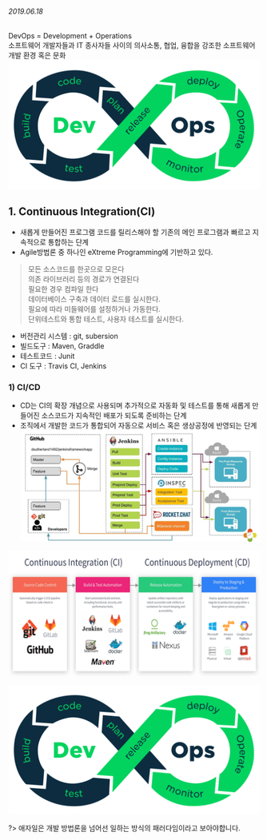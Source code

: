 ###### 2019.06.18

DevOps = Development + Operations  
소프트웨어 개발자들과 IT 종사자들 사이의 의사소통, 협업, 융합을 강조한 소프트웨어 개발 환경 혹은 문화
![devops](_assets/devops.png)

## 1. Continuous Integration(CI)

* 새롭게 만들어진 프로그램 코드를 릴리스해야 할 기존의 메인 프로그램과 빠르고 지속적으로 통합하는 단계
* Agile방법론 중 하나인 eXtreme Programming에 기반하고 있다.

> 모든 소스코드를 한곳으로 모은다  
> 의존 라이브러리 등의 경로가 연결된다  
> 필요한 경우 컴파일 한다  
> 데이터베이스 구축과 데이터 로드를 실시한다.  
> 필요에 따라 미들웨어를 설정하거나 가동한다.  
> 단위테스트와 통합 테스트, 사용자 테스트를 실시한다.  

* 버전관리 시스템 : git, subersion
* 빌드도구 :  Maven, Graddle
* 테스트코드 : Junit 
* CI 도구 : Travis CI, Jenkins

### 1) CI/CD
* CD는 CI의 확장 개념으로 사용되며 추가적으로 자동화 및 테스트를 통해 새롭게 만들어진 소스코드가 지속적인 배포가 되도록 준비하는 단계
* 조직에서 개발한 코드가 통합되어 자동으로 서비스 혹은 생상공정에 반영되는 단계
![cd](_assets/cd.jpg)

![cdd](_assets/CICD-resource.png)

![devops](_assets/devops.png)

?> 애자일은 개발 방법론을 넘어선 일하는 방식의 패러다임이라고 보아야합니다.